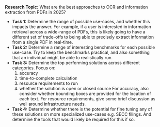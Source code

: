 **Research Topic:** What are the best approaches to OCR and information extraction from PDFs in 2025? 

- **Task 1:** Determine the range of possible use-cases, and whether this impacts the answer. For example, if a user is interested in information retrieval across a wide-range of PDFs, this is likely going to have a different set of trade-offs to being able to precisely extract information from a single PDF in real-time. 
- **Task 2:** Determine a range of interesting benchmarks for each possible use-case. Try to keep the benchmarks practical, and also something that an individual might be able to realistically run. 
- **Task 3:** Determine the top performing solutions across different categories. Focus on:
    1. accuracy
    2. time-to-complete calculation
    3. resource requirements to run
    4. whether the solution is open or closed source 
For accuracy, also consider whether bounding boxes are provided for the location of each text. For resource requirements, give some brief discussion as well around infrastructure needs. 
- **Task 4:** Determine whether there is the potential for fine tuning any of these solutions on more specialized use-cases e.g. SECC filings. And determine the tools that would likely be required for this if so.